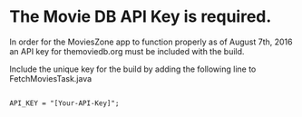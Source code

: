 # The Movie DB API Key is required.
In order for the MoviesZone app to function properly as of August 7th, 2016 an API key for themoviedb.org must be included with the build.

Include the unique key for the build by adding the following line to FetchMoviesTask.java

<code>
API_KEY = "[Your-API-Key]";
</code>
